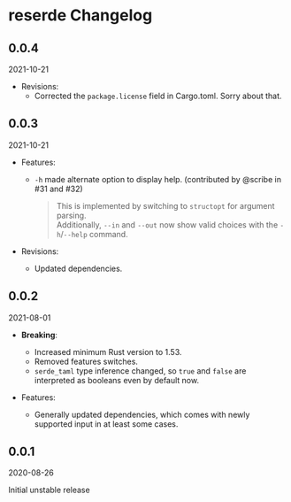 # reserde Changelog

<!-- markdownlint-disable no-trailing-punctuation -->

## 0.0.4

2021-10-21

- Revisions:
  - Corrected the `package.license` field in Cargo.toml. Sorry about that.

## 0.0.3

2021-10-21

- Features:
  - `-h` made alternate option to display help. (contributed by @scribe in #31 and #32)
    > This is implemented by switching to `structopt` for argument parsing.  
    > Additionally, `--in` and `--out` now show valid choices with the `-h`/`--help` command.

- Revisions:
  - Updated dependencies.

## 0.0.2

2021-08-01

- **Breaking**:
  - Increased minimum Rust version to 1.53.
  - Removed features switches.
  - `serde_taml` type inference changed,
    so `true` and `false` are interpreted as booleans even by default now.

- Features:
  - Generally updated dependencies,
    which comes with newly supported input in at least some cases.

## 0.0.1

2020-08-26

Initial unstable release
